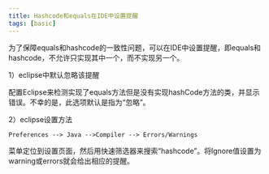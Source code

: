 ```yaml
---
title: Hashcode和equals在IDE中设置提醒
tags: [basic]
---
```


为了保障equals和hashcode的一致性问题，可以在IDE中设置提醒，即equals和hashcode，不允许只实现其中一个，而不实现另一个。

1）eclipse中默认忽略该提醒

配置Eclipse来检测实现了equals方法但是没有实现hashCode方法的类，并显示错误。不幸的是，此选项默认是指为“忽略”。

2）eclipse设置方法

```
Preferences --> Java -->Compiler --> Errors/Warnings
```

菜单定位到设置页面，然后用快速筛选器来搜索“hashcode”。将Ignore值设置为warning或errors就会给出相应的提醒。
